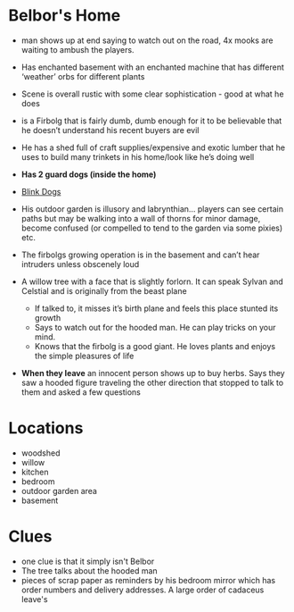 # Belbor's Home

- man shows up at end saying to watch out on the road, 4x mooks are waiting to ambush the players.

- Has enchanted basement with an enchanted machine that has different ‘weather’ orbs for different plants
- Scene is overall rustic with some clear sophistication - good at what he does
- is a Firbolg that is fairly dumb, dumb enough for it to be believable that he doesn’t understand his recent buyers are evil
- He has a shed full of craft supplies/expensive and exotic lumber that he uses to build many trinkets in his home/look like he’s doing well
- **Has 2 guard dogs (inside the home)**
- [Blink Dogs](https://5thsrd.org/gamemaster_rules/monsters/blink_dog/)
- His outdoor garden is illusory and labrynthian… players can see certain paths but may be walking into a wall of thorns for minor damage, become confused (or compelled to tend to the garden via some pixies) etc.
- The firbolgs growing operation is in the basement and can’t hear intruders unless obscenely loud
- A willow tree with a face that is slightly forlorn. It can speak Sylvan and Celstial and is originally from the beast plane
    - If talked to, it misses it’s birth plane and feels this place stunted its growth
    - Says to watch out for the hooded man. He can play tricks on your mind.
    - Knows that the firbolg is a good giant. He loves plants and enjoys the simple pleasures of life

- **When they leave** an innocent person shows up to buy herbs. Says they saw a hooded figure traveling the other direction that stopped to talk to them and asked a few questions

# Locations
- woodshed
- willow
- kitchen
- bedroom
- outdoor garden area
- basement

# Clues

- one clue is that it simply isn't Belbor
- The tree talks about the hooded man
- pieces of scrap paper as reminders by his bedroom mirror which has order numbers and delivery addresses. A large order of cadaceus leave's
